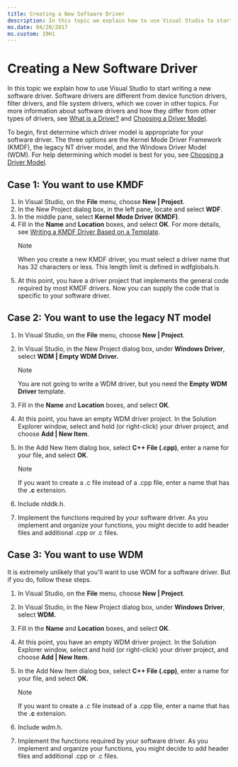```yaml
---
title: Creating a New Software Driver
description: In this topic we explain how to use Visual Studio to start writing a new software driver.
ms.date: 04/20/2017
ms.custom: 19H1
---
```


# Creating a New Software Driver

In this topic we explain how to use Visual Studio to start writing a new software driver. Software drivers are different from device function drivers, filter drivers, and file system drivers, which we cover in other topics. For more information about software drivers and how they differ from other types of drivers, see [What is a Driver?](../gettingstarted/what-is-a-driver-.md) and [Choosing a Driver Model](../gettingstarted/choosing-a-driver-model.md).

To begin, first determine which driver model is appropriate for your software driver. The three options are the Kernel Mode Driver Framework (KMDF), the legacy NT driver model, and the Windows Driver Model (WDM). For help determining which model is best for you, see [Choosing a Driver Model](../gettingstarted/choosing-a-driver-model.md).

## Case 1: You want to use KMDF

1. In Visual Studio, on the **File** menu, choose **New | Project**.
2. In the New Project dialog box, in the left pane, locate and select **WDF**.
3. In the middle pane, select **Kernel Mode Driver (KMDF)**.
4. Fill in the **Name** and **Location** boxes, and select **OK**. For more details, see [Writing a KMDF Driver Based on a Template](../gettingstarted/writing-a-kmdf-driver-based-on-a-template.md).
    > [!NOTE]
    > When you create a new KMDF driver, you must select a driver name that has 32 characters or less. This length limit is defined in wdfglobals.h.
5. At this point, you have a driver project that implements the general code required by most KMDF drivers. Now you can supply the code that is specific to your software driver.

## Case 2: You want to use the legacy NT model

1. In Visual Studio, on the **File** menu, choose **New | Project**.
2. In Visual Studio, in the New Project dialog box, under **Windows Driver**, select **WDM | Empty WDM Driver.**

    > [!NOTE]
    > You are not going to write a WDM driver, but you need the **Empty WDM Driver** template.
3. Fill in the **Name** and **Location** boxes, and select **OK**.
4. At this point, you have an empty WDM driver project. In the Solution Explorer window, select and hold (or right-click) your driver project, and choose **Add | New Item**.
5. In the Add New Item dialog box, select **C++ File (.cpp)**, enter a name for your file, and select **OK**.

    > [!NOTE]
    > If you want to create a .c file instead of a .cpp file, enter a name that has the **.c** extension.
6. Include ntddk.h.
7. Implement the functions required by your software driver. As you implement and organize your functions, you might decide to add header files and additional .cpp or .c files.

## Case 3: You want to use WDM

It is extremely unlikely that you'll want to use WDM for a software driver. But if you do, follow these steps.

1. In Visual Studio, on the **File** menu, choose **New | Project**.
2. In Visual Studio, in the New Project dialog box, under **Windows Driver**, select **WDM.**
3. Fill in the **Name** and **Location** boxes, and select **OK**.
4. At this point, you have an empty WDM driver project. In the Solution Explorer window, select and hold (or right-click) your driver project, and choose **Add | New Item**.
5. In the Add New Item dialog box, select **C++ File (.cpp)**, enter a name for your file, and select **OK**.

    > [!NOTE]
    > If you want to create a .c file instead of a .cpp file, enter a name that has the **.c** extension.
6. Include wdm.h.
7. Implement the functions required by your software driver. As you implement and organize your functions, you might decide to add header files and additional .cpp or .c files.
